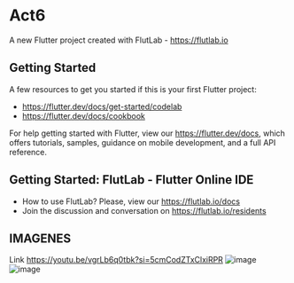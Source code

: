# Act6

A new Flutter project created with FlutLab - https://flutlab.io

## Getting Started

A few resources to get you started if this is your first Flutter project:

- https://flutter.dev/docs/get-started/codelab
- https://flutter.dev/docs/cookbook

For help getting started with Flutter, view our
https://flutter.dev/docs, which offers tutorials,
samples, guidance on mobile development, and a full API reference.

## Getting Started: FlutLab - Flutter Online IDE

- How to use FlutLab? Please, view our https://flutlab.io/docs
- Join the discussion and conversation on https://flutlab.io/residents
## IMAGENES
Link
https://youtu.be/vgrLb6q0tbk?si=5cmCodZTxClxiRPR
![image](https://github.com/MendezD128/Act6_Diseno/assets/143744206/7476d974-a819-4818-ba9e-a02d135cc807)
![image](https://github.com/MendezD128/Act6_Diseno/assets/143744206/21aa592c-6537-44d4-a9e2-e3ebb130372e)
